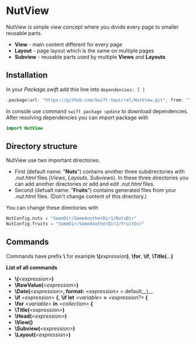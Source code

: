 # NutView

NutView is simple view concept where you divide every page to smaller reusable parts. 

- **View** - main content different for every page
- **Layout** - page layout which is the same on multiple pages
- **Subview** - reusable parts used by multiple **Views** and **Layouts**

## Installation

In your *Package.swift* add this line into `dependencies: [ ]`

```swift
.package(url: "https://github.com/Swift-Squirrel/NutView.git", from: "1.0.2")
```

In console use command `swift package update` to download dependencies. After resolving dependencies you can import package with 

```swift
import NutView
```

## Directory structure

NutView use two important directories. 

- First (default name: "**Nuts**") contains another three subdirectories with *.nut.html* files (*Views*, *Layouts*, *Subviews*). In these three directories you can add another directories or add and edit *.nut.html* files.
- Second (defualt name: "**Fruits**") contains generated files from your *.nut.html* files. (Don't change content of this directory.)

You can change these directories with

```swift
NutConfig.nuts = "SomeDir/SomeAnotherDir1/NutsDir"
NutConfig.fruits = "SomeDir/SomeAnotherDir2/FruitDir"
```

## Commands
Commands have prefix **\\** for example **\\(**_expression_**)**, **\\for**, **\\if**, **\\Title(**_..._**)**

**List of all commands**

- __\\(__*\<expression\>*__)__
- __\\RawValue(__*\<expression\>*__)__
- __\\Date(__*\<expression\>*__, format:__ *\<expression\>* = default__)__
- __\\if__ *\<expression\>* __{__, __\\if let__ *\<variable\>* __=__ *\<expression?\>* __{__
- __\\for__ *\<variable\>* __in__ *\<collection\>* __{__
- __\\Title(__*\<expression\>*__)__
- __\\Head(__*\<expression\>*__)__
- __\\View()__
- __\\Subview(__*\<expression\>*__)__
- __\\Layout(__*\<expression\>*__)__
